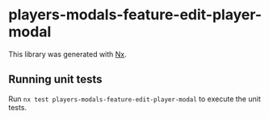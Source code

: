 # players-modals-feature-edit-player-modal

This library was generated with [Nx](https://nx.dev).

## Running unit tests

Run `nx test players-modals-feature-edit-player-modal` to execute the unit tests.
